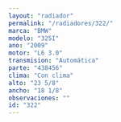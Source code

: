 ```yaml
---
layout: "radiador"
permalink: "/radiadores/322/"
marca: "BMW"
modelo: "325I"
ano: "2009"
motor: "L6 3.0"
transmision: "Automática"
parte: "438456"
clima: "Con clima"
alto: "23 5/8"
ancho: "18 1/8"
observaciones: ""
id: "322"
---
```


